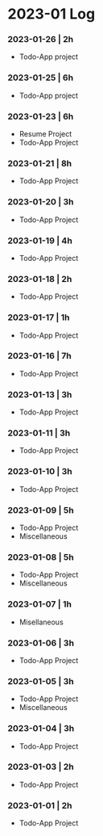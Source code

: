 # 2023-01 Log

### 2023-01-26 | 2h
- Todo-App project

### 2023-01-25 | 6h
- Todo-App project

### 2023-01-23 | 6h
- Resume Project
- Todo-App Project

### 2023-01-21 | 8h
- Todo-App Project

### 2023-01-20 | 3h
- Todo-App Project

### 2023-01-19 | 4h
- Todo-App Project

### 2023-01-18 | 2h
- Todo-App Project

### 2023-01-17 | 1h
- Todo-App Project

### 2023-01-16 | 7h
- Todo-App Project

### 2023-01-13 | 3h
- Todo-App Project

### 2023-01-11 | 3h
- Todo-App Project

### 2023-01-10 | 3h
- Todo-App Project

### 2023-01-09 | 5h
- Todo-App Project
- Miscellaneous

### 2023-01-08 | 5h
- Todo-App Project
- Miscellaneous

### 2023-01-07 | 1h
- Misellaneous

### 2023-01-06 | 3h
- Todo-App Project

### 2023-01-05 | 3h
- Todo-App Project
- Miscellaneous

### 2023-01-04 | 3h
- Todo-App Project

### 2023-01-03 | 2h
- Todo-App Project

### 2023-01-01 | 2h
- Todo-App Project
